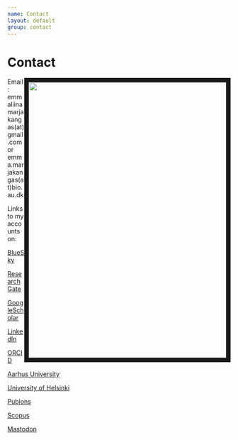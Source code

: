 ```yaml
---
name: Contact
layout: default
group: contact
---
```


<h1 class="page-header text-center"> Contact </h1>

<img src="/static/img/face1.jpg" style="float: right;" height="621px" width="446" border="10px"/>

Email: 	emmaliinamarjakangas(at)gmail.com or 
	emma.marjakangas(at)bio.au.dk

Links to my accounts on:

[BlueSky](https://bsky.app/profile/emmamarjakangas.bsky.social)

[ResearchGate](https://www.researchgate.net/profile/Emma-Liina-Marjakangas-2)

[GoogleScholar](https://scholar.google.com/citations?user=nkYgsYYAAAAJ&hl=fi&oi=ao)

[LinkedIn](https://www.linkedin.com/in/emma-liina-marjakangas/)

[ORCID](https://orcid.org/0000-0002-5245-3779)

[Aarhus University](https://pure.au.dk/portal/en/persons/emmaliina-marjakangas(5ca3909e-bcdf-45dc-885a-3fb58cc5bc3e).html)

[University of Helsinki](https://researchportal.helsinki.fi/fi/persons/emma-liina-marjakangas)

[Publons](https://publons.com/wos-op/researcher/3485086/emma-liina-marjakangas/)

[Scopus](https://www.scopus.com/authid/detail.uri?authorId=57198431691)

[Mastodon](https://ecoevo.social/@EmmaMarjakangas)


